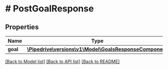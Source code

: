 # # PostGoalResponse

## Properties

Name | Type | Description | Notes
------------ | ------------- | ------------- | -------------
**goal** | [**\Pipedrive\versions\v1\Model\GoalsResponseComponent**](GoalsResponseComponent.md) |  |

[[Back to Model list]](../../README.md#models) [[Back to API list]](../../README.md#endpoints) [[Back to README]](../../README.md)
